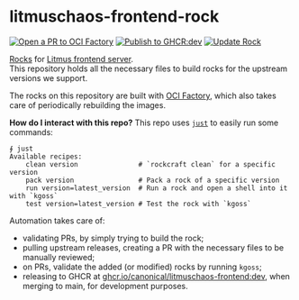 # litmuschaos-frontend-rock

[![Open a PR to OCI Factory](https://github.com/canonical/litmuschaos-frontend-rock/actions/workflows/rock-release-oci-factory.yaml/badge.svg)](https://github.com/canonical/litmuschaos-frontend-rock/actions/workflows/rock-release-oci-factory.yaml)
[![Publish to GHCR:dev](https://github.com/canonical/litmuschaos-frontend-rock/actions/workflows/rock-release-dev.yaml/badge.svg)](https://github.com/canonical/litmuschaos-frontend-rock/actions/workflows/rock-release-dev.yaml)
[![Update Rock](https://github.com/canonical/litmuschaos-frontend-rock/actions/workflows/rock-update.yaml/badge.svg)](https://github.com/canonical/litmuschaos-frontend-rock/actions/workflows/rock-update.yaml)

[Rocks](https://canonical-rockcraft.readthedocs-hosted.com/en/latest/) for [Litmus frontend server](https://github.com/litmuschaos/litmus/blob/master/chaoscenter/web).  
This repository holds all the necessary files to build rocks for the upstream versions we support.

The rocks on this repository are built with [OCI Factory](https://github.com/canonical/oci-factory/), which also takes care of periodically rebuilding the images.

**How do I interact with this repo?** This repo uses [`just`](https://github.com/casey/just) to easily run some commands:
```
∮ just
Available recipes:
    clean version               # `rockcraft clean` for a specific version
    pack version                # Pack a rock of a specific version
    run version=latest_version  # Run a rock and open a shell into it with `kgoss`
    test version=latest_version # Test the rock with `kgoss`
```

Automation takes care of:
* validating PRs, by simply trying to build the rock;
* pulling upstream releases, creating a PR with the necessary files to be manually reviewed;
* on PRs, validate the added (or modified) rocks by running `kgoss`;
* releasing to GHCR at [ghcr.io/canonical/litmuschaos-frontend:dev](https://ghcr.io/canonical/litmuschaos-frontend:dev), when merging to main, for development purposes.

